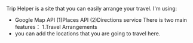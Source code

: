 Trip Helper is a site that you can easily arrange your travel.
I'm using:
  - Google Map API
   (1)Places API
   (2)Directions service
There is two main features：
1.Travel Arrangements
 - you can add the locations that you are going to travel here. 
